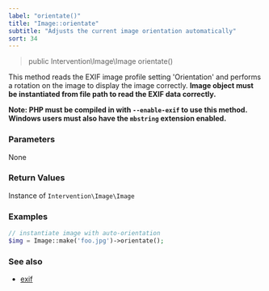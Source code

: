 ```yaml
---
label: "orientate()"
title: "Image::orientate"
subtitle: "Adjusts the current image orientation automatically"
sort: 34
---
```


> public Intervention\Image\Image orientate()

This method reads the EXIF image profile setting 'Orientation' and performs a rotation on the image to display the image correctly. **Image object must be instantiated from file path to read the EXIF data correctly.**

**Note: PHP must be compiled in with `--enable-exif` to use this method. Windows users must also have the `mbstring` extension enabled.**

### Parameters

None

### Return Values
Instance of `Intervention\Image\Image`

### Examples

```php
// instantiate image with auto-orientation
$img = Image::make('foo.jpg')->orientate();
```

### See also

- [exif](/v2/api/exif)

